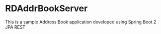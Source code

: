 # RDAddrBookServer

This is a sample Address Book application developed using Spring Boot 2 JPA REST


